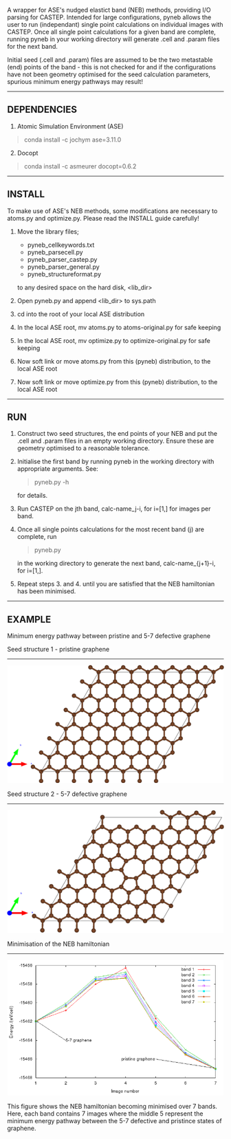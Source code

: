 A wrapper for ASE's nudged elastict band (NEB) methods, providing I/O parsing for CASTEP. Intended for large configurations, pyneb allows the user to run (independant) single point calculations on individual images with CASTEP. Once all single point calculations for a given band are complete, running pyneb in your working directory will generate .cell and .param files for the next band.

Initial seed (.cell and .param) files are assumed to be the two metastable (end) points of the band - this is not checked for and if the configurations have not been geometry optimised for the seed calculation parameters, spurious minimum energy pathways may result!

------------
DEPENDENCIES
------------

1. Atomic Simulation Environment (ASE)
> conda install -c jochym ase=3.11.0 

2. Docopt
> conda install -c asmeurer docopt=0.6.2 

-------
INSTALL
-------

To make use of ASE's NEB methods, some modifications are necessary to atoms.py and optimize.py. Please read the INSTALL guide carefully!


1. Move the library files;
    
    - pyneb_cellkeywords.txt
    - pyneb_parsecell.py
    - pyneb_parser_castep.py
    - pyneb_parser_general.py
    - pyneb_structureformat.py
   
   to any desired space on the hard disk, <lib_dir>

2. Open pyneb.py and append <lib_dir> to sys.path

3. cd into the root of your local ASE distribution

4. In the local ASE root, mv atoms.py to atoms-original.py for safe keeping

5. In the local ASE root, mv optimize.py to optimize-original.py for safe keeping

6. Now soft link or move atoms.py from this (pyneb) distribution, to the local ASE root

7. Now soft link or move optimize.py from this (pyneb) distribution, to the local ASE root

---
RUN
---

1. Construct two seed structures, the end points of your NEB and put the .cell and .param files in an empty 
   working directory. Ensure these are geometry optimised to a reasonable tolerance.

2. Initialise the first band by running pyneb in the working directory with appropriate arguments. See:
   > pyneb.py -h
   
   for details.
   
3. Run CASTEP on the jth band, calc-name_j-i, for i=[1,<N>] for <N> images per band.

4. Once all single points calculations for the most recent band (j) are complete, run
   > pyneb.py
   
   in the working directory to generate the next band, calc-name_{j+1}-i, for i=[1,<N>].

5. Repeat steps 3. and 4. until you are satisfied that the NEB hamiltonian has been minimised.

-------
EXAMPLE
-------

Minimum energy pathway between pristine and 5-7 defective graphene

Seed structure 1 - pristine graphene
_________________________________________

![pristine graphene](/examples/graphene_5-7/graphene-pristine.png) 

Seed structure 2 - 5-7 defective graphene
_________________________________________

![5-7 defective graphene](/examples/graphene_5-7/graphene-5_7.png)

Minimisation of the NEB hamiltonian
___________________________________

![Minimisation of the NEB hamiltonian and minimum energy barrier between metastable configurations](/examples/graphene_5-7/graphene_NEB.png)

This figure shows the NEB hamiltonian becoming minimised over 7 bands. Here, each band contains 7 images where the middle 5 represent the minimum energy pathway between the 5-7 defective and pristince states of graphene.
